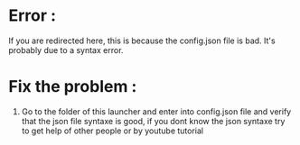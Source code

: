 # Error :

If you are redirected here, this is because the config.json file is bad.
It's probably due to a syntax error.

# Fix the problem :

1. Go to the folder of this launcher and enter into config.json file and verify
that the json file syntaxe is good, if you dont know the json syntaxe try to get
help of other people or by youtube tutorial